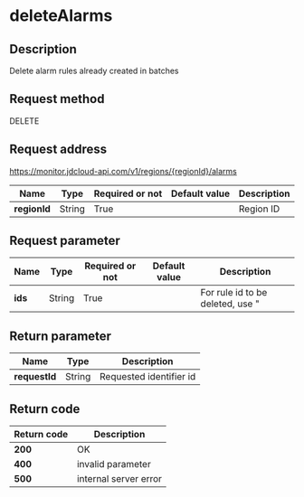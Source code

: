 # deleteAlarms


## Description
Delete alarm rules already created in batches

## Request method
DELETE

## Request address
https://monitor.jdcloud-api.com/v1/regions/{regionId}/alarms

|Name|Type|Required or not|Default value|Description|
|---|---|---|---|---|
|**regionId**|String|True||Region ID|

## Request parameter
|Name|Type|Required or not|Default value|Description|
|---|---|---|---|---|
|**ids**|String|True||For rule id to be deleted, use "|” to separate multiple rules|


## Return parameter
|Name|Type|Description|
|---|---|---|
|**requestId**|String|Requested identifier id|



## Return code
|Return code|Description|
|---|---|
|**200**|OK|
|**400**|invalid parameter|
|**500**|internal server error|
